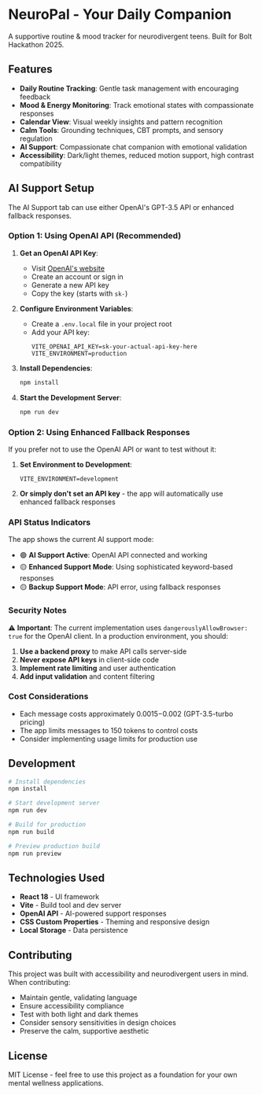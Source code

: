 # NeuroPal - Your Daily Companion

A supportive routine & mood tracker for neurodivergent teens. Built for Bolt Hackathon 2025.

## Features

- **Daily Routine Tracking**: Gentle task management with encouraging feedback
- **Mood & Energy Monitoring**: Track emotional states with compassionate responses
- **Calendar View**: Visual weekly insights and pattern recognition
- **Calm Tools**: Grounding techniques, CBT prompts, and sensory regulation
- **AI Support**: Compassionate chat companion with emotional validation
- **Accessibility**: Dark/light themes, reduced motion support, high contrast compatibility

## AI Support Setup

The AI Support tab can use either OpenAI's GPT-3.5 API or enhanced fallback responses.

### Option 1: Using OpenAI API (Recommended)

1. **Get an OpenAI API Key**:
   - Visit [OpenAI's website](https://platform.openai.com/api-keys)
   - Create an account or sign in
   - Generate a new API key
   - Copy the key (starts with `sk-`)

2. **Configure Environment Variables**:
   - Create a `.env.local` file in your project root
   - Add your API key:
     ```
     VITE_OPENAI_API_KEY=sk-your-actual-api-key-here
     VITE_ENVIRONMENT=production
     ```

3. **Install Dependencies**:
   ```bash
   npm install
   ```

4. **Start the Development Server**:
   ```bash
   npm run dev
   ```

### Option 2: Using Enhanced Fallback Responses

If you prefer not to use the OpenAI API or want to test without it:

1. **Set Environment to Development**:
   ```
   VITE_ENVIRONMENT=development
   ```

2. **Or simply don't set an API key** - the app will automatically use enhanced fallback responses

### API Status Indicators

The app shows the current AI support mode:
- 🟢 **AI Support Active**: OpenAI API connected and working
- 🟡 **Enhanced Support Mode**: Using sophisticated keyword-based responses
- 🟡 **Backup Support Mode**: API error, using fallback responses

### Security Notes

⚠️ **Important**: The current implementation uses `dangerouslyAllowBrowser: true` for the OpenAI client. In a production environment, you should:

1. **Use a backend proxy** to make API calls server-side
2. **Never expose API keys** in client-side code
3. **Implement rate limiting** and user authentication
4. **Add input validation** and content filtering

### Cost Considerations

- Each message costs approximately $0.0015-$0.002 (GPT-3.5-turbo pricing)
- The app limits messages to 150 tokens to control costs
- Consider implementing usage limits for production use

## Development

```bash
# Install dependencies
npm install

# Start development server
npm run dev

# Build for production
npm run build

# Preview production build
npm run preview
```

## Technologies Used

- **React 18** - UI framework
- **Vite** - Build tool and dev server
- **OpenAI API** - AI-powered support responses
- **CSS Custom Properties** - Theming and responsive design
- **Local Storage** - Data persistence

## Contributing

This project was built with accessibility and neurodivergent users in mind. When contributing:

- Maintain gentle, validating language
- Ensure accessibility compliance
- Test with both light and dark themes
- Consider sensory sensitivities in design choices
- Preserve the calm, supportive aesthetic

## License

MIT License - feel free to use this project as a foundation for your own mental wellness applications.